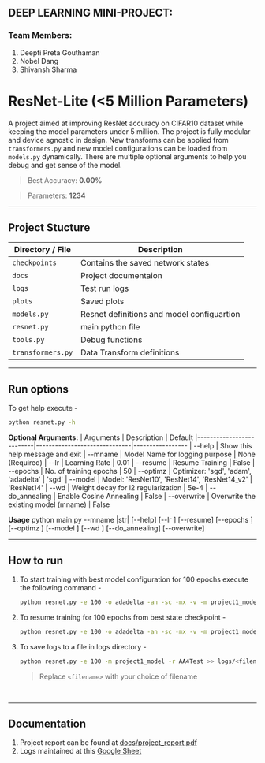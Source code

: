
## DEEP LEARNING MINI-PROJECT:

### Team Members:
1) Deepti Preta Gouthaman
2) Nobel Dang
3) Shivansh Sharma

# **ResNet-Lite (<5 Million Parameters)**

A project aimed at improving ResNet accuracy on CIFAR10 dataset while keeping the model parameters under 5 million. The project is fully modular and device agnostic in design. New transforms can be applied from `transformers.py` and new model configurations can be loaded from `models.py` dynamically. There are multiple optional arguments to help you debug and get sense of the model.

> Best Accuracy: **0.00%**

> Parameters: **1234**

---
## **Project Stucture**

|Directory / File     | Description                                 |
|---------------------|---------------------------------------------|
|`checkpoints`        | Contains the saved network states           |
|`docs`               | Project documentaion                        |
|`logs`               | Test run logs                               |
|`plots`              | Saved plots                                 |
|`models.py`          | Resnet definitions and model configuartion  |
|`resnet.py`          | main python file                            |
|`tools.py`           | Debug functions                             |
|`transformers.py`    | Data Transform definitions                  |

---
## **Run options**

To get help execute -
```bash
python resnet.py -h
```

**Optional Arguments:**
| Arguments                | Description                  | Default
|--------------------------|------------------------------|-----------------
| --help | Show this help message and exit
| --mname | Model Name for logging purpose | None (Required)
| --lr | Learning Rate | 0.01
| --resume | Resume Training | False
| --epochs | No. of training epochs | 50
| --optimz | Optimizer: 'sgd', 'adam', 'adadelta' | 'sgd'
| --model | Model: 'ResNet10', 'ResNet14', 'ResNet14_v2' | 'ResNet14'
| --wd | Weight decay for l2 regularization | 5e-4
| --do_annealing | Enable Cosine Annealing | False
| --overwrite | Overwrite the existing model (mname) | False



**Usage**
python main.py --mname |str| [--help] [--lr <float>] [--resume] [--epochs <int>] [--optimz <str>] [--model <str>] [--wd <float>] [--do_annealing] [--overwrite]

---
## **How to run**

1. To start training with best model configuration for 100 epochs execute the following command -
    ```bash
    python resnet.py -e 100 -o adadelta -an -sc -mx -v -m project1_model
    ```

2. To resume training  for 100 epochs from best state checkpoint -
    ```bash
    python resnet.py -e 100 -o adadelta -an -sc -mx -v -m project1_model -r AA4Test
    ```
3. To save logs to a file in logs directory -
    ```bash
    python resnet.py -e 100 -m project1_model -r AA4Test >> logs/<filename>.log
    ```
    > Replace `<filename>` with your choice of filename

</br>

---
## **Documentation**

1. Project report can be found at [docs/project_report.pdf](https://github.com/95anantsingh/NYU-ResNet-On-Steroids/tree/main/docs/project_report.pdf)
2. Logs maintained at this [Google Sheet](https://docs.google.com/spreadsheets/d/1nRBr6NUiwAlOIIo7suecOdHwUBimqH-jmur7WVYfs0w/edit?usp=sharing)


